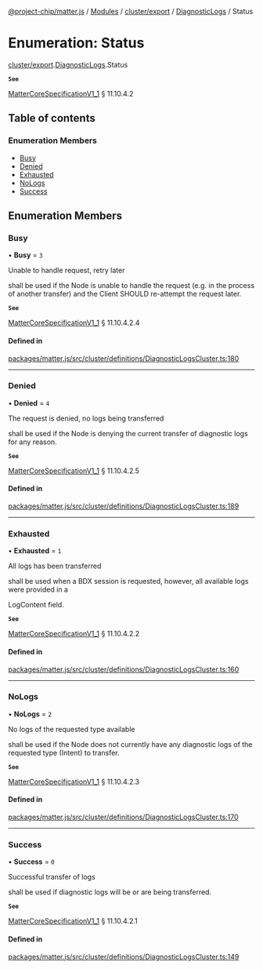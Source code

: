 [@project-chip/matter.js](../README.md) / [Modules](../modules.md) / [cluster/export](../modules/cluster_export.md) / [DiagnosticLogs](../modules/cluster_export.DiagnosticLogs.md) / Status

# Enumeration: Status

[cluster/export](../modules/cluster_export.md).[DiagnosticLogs](../modules/cluster_export.DiagnosticLogs.md).Status

**`See`**

[MatterCoreSpecificationV1_1](../interfaces/spec_export.MatterCoreSpecificationV1_1.md) § 11.10.4.2

## Table of contents

### Enumeration Members

- [Busy](cluster_export.DiagnosticLogs.Status.md#busy)
- [Denied](cluster_export.DiagnosticLogs.Status.md#denied)
- [Exhausted](cluster_export.DiagnosticLogs.Status.md#exhausted)
- [NoLogs](cluster_export.DiagnosticLogs.Status.md#nologs)
- [Success](cluster_export.DiagnosticLogs.Status.md#success)

## Enumeration Members

### Busy

• **Busy** = ``3``

Unable to handle request, retry later

shall be used if the Node is unable to handle the request (e.g. in the process of another transfer) and the
Client SHOULD re-attempt the request later.

**`See`**

[MatterCoreSpecificationV1_1](../interfaces/spec_export.MatterCoreSpecificationV1_1.md) § 11.10.4.2.4

#### Defined in

[packages/matter.js/src/cluster/definitions/DiagnosticLogsCluster.ts:180](https://github.com/project-chip/matter.js/blob/be83914/packages/matter.js/src/cluster/definitions/DiagnosticLogsCluster.ts#L180)

___

### Denied

• **Denied** = ``4``

The request is denied, no logs being transferred

shall be used if the Node is denying the current transfer of diagnostic logs for any reason.

**`See`**

[MatterCoreSpecificationV1_1](../interfaces/spec_export.MatterCoreSpecificationV1_1.md) § 11.10.4.2.5

#### Defined in

[packages/matter.js/src/cluster/definitions/DiagnosticLogsCluster.ts:189](https://github.com/project-chip/matter.js/blob/be83914/packages/matter.js/src/cluster/definitions/DiagnosticLogsCluster.ts#L189)

___

### Exhausted

• **Exhausted** = ``1``

All logs has been transferred

shall be used when a BDX session is requested, however, all available logs were provided in a

LogContent field.

**`See`**

[MatterCoreSpecificationV1_1](../interfaces/spec_export.MatterCoreSpecificationV1_1.md) § 11.10.4.2.2

#### Defined in

[packages/matter.js/src/cluster/definitions/DiagnosticLogsCluster.ts:160](https://github.com/project-chip/matter.js/blob/be83914/packages/matter.js/src/cluster/definitions/DiagnosticLogsCluster.ts#L160)

___

### NoLogs

• **NoLogs** = ``2``

No logs of the requested type available

shall be used if the Node does not currently have any diagnostic logs of the requested type (Intent) to
transfer.

**`See`**

[MatterCoreSpecificationV1_1](../interfaces/spec_export.MatterCoreSpecificationV1_1.md) § 11.10.4.2.3

#### Defined in

[packages/matter.js/src/cluster/definitions/DiagnosticLogsCluster.ts:170](https://github.com/project-chip/matter.js/blob/be83914/packages/matter.js/src/cluster/definitions/DiagnosticLogsCluster.ts#L170)

___

### Success

• **Success** = ``0``

Successful transfer of logs

shall be used if diagnostic logs will be or are being transferred.

**`See`**

[MatterCoreSpecificationV1_1](../interfaces/spec_export.MatterCoreSpecificationV1_1.md) § 11.10.4.2.1

#### Defined in

[packages/matter.js/src/cluster/definitions/DiagnosticLogsCluster.ts:149](https://github.com/project-chip/matter.js/blob/be83914/packages/matter.js/src/cluster/definitions/DiagnosticLogsCluster.ts#L149)
